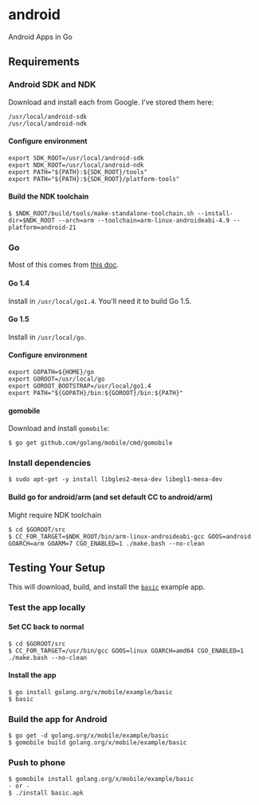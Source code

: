 # android

Android Apps in Go

## Requirements

### Android SDK and NDK

Download and install each from Google. I've stored them here:

    /usr/local/android-sdk
    /usr/local/android-ndk

#### Configure environment

    export SDK_ROOT=/usr/local/android-sdk
    export NDK_ROOT=/usr/local/android-ndk
    export PATH="${PATH}:${SDK_ROOT}/tools"
    export PATH="${PATH}:${SDK_ROOT}/platform-tools"

#### Build the NDK toolchain

    $ $NDK_ROOT/build/tools/make-standalone-toolchain.sh --install-dir=$NDK_ROOT --arch=arm --toolchain=arm-linux-androideabi-4.9 --platform=android-21

### Go

Most of this comes from [this doc](https://godoc.org/golang.org/x/mobile/cmd/gomobile).

#### Go 1.4

Install in `/usr/local/go1.4`. You'll need it to build Go 1.5.

#### Go 1.5

Install in `/usr/local/go`.

#### Configure environment

    export GOPATH=${HOME}/go
    export GOROOT=/usr/local/go
    export GOROOT_BOOTSTRAP=/usr/local/go1.4
    export PATH="${GOPATH}/bin:${GOROOT}/bin:${PATH}"

#### gomobile

Download and install `gomobile`:

    $ go get github.com/golang/mobile/cmd/gomobile

### Install dependencies

    $ sudo apt-get -y install libgles2-mesa-dev libegl1-mesa-dev

#### Build go for android/arm (and set default CC to android/arm)

Might require NDK toolchain

    $ cd $GOROOT/src
    $ CC_FOR_TARGET=$NDK_ROOT/bin/arm-linux-androideabi-gcc GOOS=android GOARCH=arm GOARM=7 CGO_ENABLED=1 ./make.bash --no-clean

## Testing Your Setup

This will download, build, and install the [`basic`](https://godoc.org/golang.org/x/mobile/example/basic) example app.

### Test the app locally

#### Set CC back to normal

    $ cd $GOROOT/src
    $ CC_FOR_TARGET=/usr/bin/gcc GOOS=linux GOARCH=amd64 CGO_ENABLED=1 ./make.bash --no-clean

#### Install the app

    $ go install golang.org/x/mobile/example/basic
    $ basic

### Build the app for Android

    $ go get -d golang.org/x/mobile/example/basic
    $ gomobile build golang.org/x/mobile/example/basic

### Push to phone

    $ gomobile install golang.org/x/mobile/example/basic
    - or -
    $ ./install basic.apk
